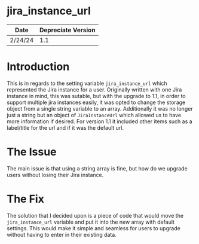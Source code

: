 jira_instance_url
=================

| Date | Depreciate Version |
| ---- | ------------------ |
| 2/24/24 | 1.1 |

# Introduction

This is in regards to the setting variable `jira_instance_url` which represented the Jira instance for a user. Originally written with one Jira instance in mind, this was sutable, but with the upgrade to 1.1, in order to support multiple jira instances easily, it was opted to change the storage object from a single string variable to an array. Additionally it was no longer just a string but an object of `JiraInstanceUrl` which allowed us to have more information if desired. For version 1.1 it included other items such as a label/title for the url and if it was the default url.

# The Issue

The main issue is that using a string array is fine, but how do we upgrade users without losing their Jira instance.

# The Fix

The solution that I decided upon is a piece of code that would move the `jira_instance_url` variable and put it into the new array with default settings. This would make it simple and seamless for users to upgrade without having to enter in their existing data.
